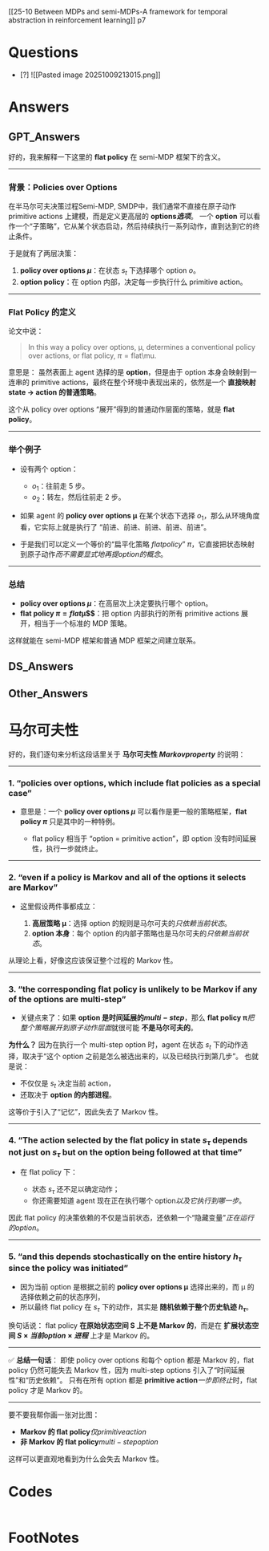 [[25-10 Between MDPs and semi-MDPs-A framework for temporal abstraction in reinforcement learning]]
p7
# Questions

- [?] 
![[Pasted image 20251009213015.png]]

# Answers

## GPT_Answers
好的，我来解释一下这里的 **flat policy** 在 semi-MDP 框架下的含义。

---

### 背景：Policies over Options

在半马尔可夫决策过程Semi-MDP, SMDP中，我们通常不直接在原子动作 primitive actions 上建模，而是定义更高层的 **options$选项$**。
一个 **option** 可以看作一个“子策略”，它从某个状态启动，然后持续执行一系列动作，直到达到它的终止条件。

于是就有了两层决策：

1. **policy over options $μ$**：在状态 $s_t$ 下选择哪个 option $o$。
2. **option policy**：在 option 内部，决定每一步执行什么 primitive action。

---

### Flat Policy 的定义

论文中说：

> In this way a policy over options, μ, determines a conventional policy over actions, or flat policy, $\pi = \text{flat}$\mu.

意思是：
虽然表面上 agent 选择的是 **option**，但是由于 option 本身会映射到一连串的 primitive actions，最终在整个环境中表现出来的，依然是一个 **直接映射 state → action 的普通策略**。

这个从 policy over options “展开”得到的普通动作层面的策略，就是 **flat policy**。

---

### 举个例子

* 设有两个 option：

  * $o_1$：往前走 5 步。
  * $o_2$：转左，然后往前走 2 步。

* 如果 agent 的 **policy over options μ** 在某个状态下选择 $o_1$，那么从环境角度看，它实际上就是执行了 “前进、前进、前进、前进、前进”。

* 于是我们可以定义一个等价的“扁平化策略 $flat policy$” $\pi$，它直接把状态映射到原子动作$而不需要显式地再提 option 的概念$。

---

### 总结

* **policy over options $μ$**：在高层次上决定要执行哪个 option。
* **flat policy $π = flat$μ$$**：把 option 内部执行的所有 primitive actions 展开，相当于一个标准的 MDP 策略。

这样就能在 semi-MDP 框架和普通 MDP 框架之间建立联系。


## DS_Answers


## Other_Answers

# 马尔可夫性



好的，我们逐句来分析这段话里关于 **马尔可夫性 $Markov property$** 的说明：

---

### 1. **“policies over options, which include flat policies as a special case”**

* 意思是：一个 **policy over options $μ$** 可以看作是更一般的策略框架，**flat policy $π$** 只是其中的一种特例。

  * flat policy 相当于 “option = primitive action”，即 option 没有时间延展性，执行一步就终止。

---

### 2. **“even if a policy is Markov and all of the options it selects are Markov”**

* 这里假设两件事都成立：

  1. **高层策略 μ**：选择 option 的规则是马尔可夫的$只依赖当前状态$。
  2. **option 本身**：每个 option 的内部子策略也是马尔可夫的$只依赖当前状态$。

从理论上看，好像这应该保证整个过程的 Markov 性。

---

### 3. **“the corresponding flat policy is unlikely to be Markov if any of the options are multi-step”**

* 关键点来了：如果 **option 是时间延展的$multi-step$**，那么 **flat policy π**$把整个策略展开到原子动作层面$就很可能 **不是马尔可夫的**。

**为什么？**
因为在执行一个 multi-step option 时，agent 在状态 $s_t$ 下的动作选择，取决于“这个 option 之前是怎么被选出来的，以及已经执行到第几步”。
也就是说：

* 不仅仅是 $s_t$ 决定当前 action，
* 还取决于 **option 的内部进程**。

这等价于引入了“记忆”，因此失去了 Markov 性。

---

### 4. **“The action selected by the flat policy in state $s_\tau$ depends not just on $s_\tau$ but on the option being followed at that time”**

* 在 flat policy 下：

  * 状态 $s_\tau$ 还不足以确定动作；
  * 你还需要知道 agent 现在正在执行哪个 option$以及它执行到哪一步$。

因此 flat policy 的决策依赖的不仅是当前状态，还依赖一个“隐藏变量”$正在运行的 option$。

---

### 5. **“and this depends stochastically on the entire history $h_{\tau}$ since the policy was initiated”**

* 因为当前 option 是根据之前的 **policy over options μ** 选择出来的，而 μ 的选择依赖之前的状态序列，
* 所以最终 flat policy 在 $s_\tau$ 下的动作，其实是 **随机依赖于整个历史轨迹 $h_\tau$**。

换句话说：
flat policy **在原始状态空间 S 上不是 Markov 的**，而是在 **扩展状态空间 $S × 当前 option × 进程$** 上才是 Markov 的。

---

✅ **总结一句话**：
即使 policy over options 和每个 option 都是 Markov 的，flat policy 仍然可能失去 Markov 性，因为 multi-step options 引入了“时间延展性”和“历史依赖”。
只有在所有 option 都是 **primitive action**$一步即终止$时，flat policy 才是 Markov 的。

---

要不要我帮你画一张对比图：

* **Markov 的 flat policy**$仅 primitive action$
* **非 Markov 的 flat policy**$multi-step option$

这样可以更直观地看到为什么会失去 Markov 性。

# Codes

```python

```


# FootNotes

